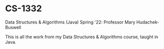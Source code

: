 # CS-1332
Data Structures &amp; Algorithms (Java) Spring '22: Professor Mary Hudachek-Buswell

This is all the work from my Data Structures & Algorithms course, taught in Java.
